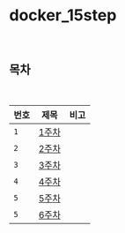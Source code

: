 # docker_15step

<br>

## 목차

<br>

| 번호 |                           제목                           |                          비고                           |
| ---- | :------------------------------------------------------: | :-----------------------------------------------------: |
| `1`  | [1주차](./week1.md) | |
| `2`  | [2주차](./week2.md) | |
| `3`  | [3주차](./week3.md) | |
| `4`  | [4주차](./week4.md) | |
| `5`  | [5주차](./week5.md) | |
| `5`  | [6주차](./week6.md) | |
